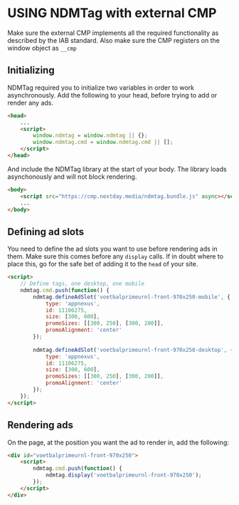 # USING NDMTag with external CMP

Make sure the external CMP implements all the required functionality as described by the IAB standard. Also make sure the CMP registers on the window object as `__cmp`

## Initializing

NDMTag required you to initialize two variables in order to work asynchronously. Add the following to your head, before trying to add or render any ads.

```html
<head>
	...
	<script>
		window.ndmtag = window.ndmtag || {};
		window.ndmtag.cmd = window.ndmtag.cmd || [];
	</script>
</head>
```

And include the NDMTag library at the start of your body. The library loads asynchonously and will not block rendering.
```html
<body>
	<script src="https://cmp.nextday.media/ndmtag.bundle.js" async></script>
	...
</body>
```

## Defining ad slots

You need to define the ad slots you want to use before rendering ads in them. Make sure this comes before any `display` calls. If in doubt where to place this, go for the safe bet of adding it to the `head` of your site.

```html
<script>
	// Define tags, one desktop, one mobile
	ndmtag.cmd.push(function() {
		ndmtag.defineAdSlot('voetbalprimeurnl-front-970x250-mobile', {
			type: 'appnexus',
			id: 11106275,
			size: [300, 600],
			promoSizes: [[300, 250], [300, 200]],
			promoAlignment: 'center'
		});
		
		ndmtag.defineAdSlot('voetbalprimeurnl-front-970x250-desktop', {
			type: 'appnexus',
			id: 11106275,
			size: [300, 600],
			promoSizes: [[300, 250], [300, 200]],
			promoAlignment: 'center'
		});
	});
</script>
```

## Rendering ads

On the page, at the position you want the ad to render in, add the following:
```html
<div id="voetbalprimeurnl-front-970x250">
	<script>
		ndmtag.cmd.push(function() {
			ndmtag.display('voetbalprimeurnl-front-970x250');
		});
	</script>
</div>
```
